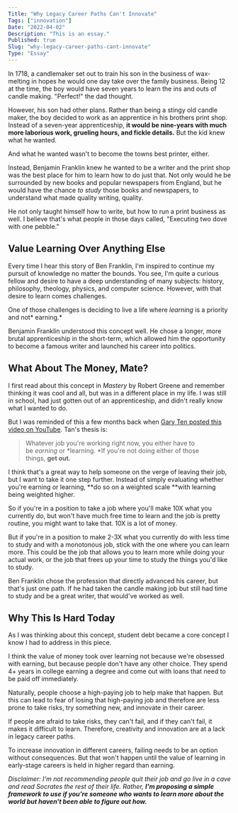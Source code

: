 ```yaml
---
Title: "Why Legacy Career Paths Can't Innovate"
Tags: ["innovation"]
Date: "2022-04-02"
Description: "This is an essay."
Published: true
Slug: "why-legacy-career-paths-cant-innovate"
Type: "Essay"
---
```

In 1718, a candlemaker set out to train his son in the business of wax-melting in hopes he would one day take over the family business. Being 12 at the time, the boy would have seven years to learn the ins and outs of candle making. "Perfect!" the dad thought.

However, his son had other plans. Rather than being a stingy old candle maker, the boy decided to work as an apprentice in his brothers print shop. Instead of a seven-year apprenticeship, **it would be nine-years with much more laborious work, grueling hours, and fickle details.** But the kid knew what he wanted.

And what he wanted wasn't to become the towns best printer, either.

Instead, Benjamin Franklin knew he wanted to be a writer and the print shop was the best place for him to learn how to do just that. Not only would he be surrounded by new books and popular newspapers from England, but he would have the chance *to study* those books and newspapers, to understand what made quality writing, quality.

He not only taught himself how to write, but how to run a print business as well. I believe that's what people in those days called, "Executing two dove with one pebble."

Value Learning Over Anything Else
---------------------------------

Every time I hear this story of Ben Franklin, I'm inspired to continue my pursuit of knowledge no matter the bounds. You see, I'm quite a curious fellow and desire to have a deep understanding of many subjects: history, philosophy, theology, physics, and computer science. However, with that desire to learn comes challenges.

One of those challenges is deciding to live a life where *learning* is a priority and not* earning.*

Benjamin Franklin understood this concept well. He chose a longer, more brutal apprenticeship in the short-term, which allowed him the opportunity to become a famous writer and launched his career into politics.

What About The Money, Mate?
---------------------------

I first read about this concept in *Mastery* by Robert Greene and remember thinking it was cool and all, but was in a different place in my life. I was still in school, had just gotten out of an apprenticeship, and didn't really know what I wanted to do.

But I was reminded of this a few months back when [Gary Ten posted this video on YouTube](https://www.youtube.com/watch?v=eLelgy5zRv4). Tan's thesis is:

> Whatever job you're working right now, you either have to be *earning* or *learning. *If you're not doing either of those things, **get out.**

I think that's a great way to help someone on the verge of leaving their job, but I want to take it one step further. Instead of simply evaluating whether you're earning or learning, **do so on a weighted scale **with learning being weighted higher.

So if you're in a position to take a job where you'll make 10X what you currently do, but won't have much free time to learn and the job is pretty routine, you might want to take that. 10X is a lot of money.

But if you're in a position to make 2-3X what you currently do with less time to study and with a monotonous job, stick with the one where you can learn more. This could be the job that allows you to learn more while doing your actual work, or the job that frees up your time to study the things you'd like to study.

Ben Franklin chose the profession that directly advanced his career, but that's just one path. If he had taken the candle making job but still had time to study and be a great writer, that would've worked as well.

Why This Is Hard Today
----------------------

As I was thinking about this concept, student debt became a core concept I know I had to address in this piece.

I think the value of money took over learning not because we're obsessed with earning, but because people don't have any other choice. They spend 4+ years in college earning a degree and come out with loans that need to be paid off immediately.

Naturally, people choose a high-paying job to help make that happen. But this can lead to fear of losing that high-paying job and therefore are less prone to take risks, try something new, and innovate in their career.

If people are afraid to take risks, they can't fail, and if they can't fail, it makes it difficult to learn. Therefore, creativity and innovation are at a lack in legacy career paths.

To increase innovation in different careers, failing needs to be an option without consequences. But that won't happen until the value of learning in early-stage careers is held in higher regard than earning.

*Disclaimer: I'm not recommending people quit their job and go live in a cave and read Socrates the rest of their life. Rather, **I'm proposing a simple framework to use if you're someone who wants to learn more about the world but haven't been able to figure out how.***